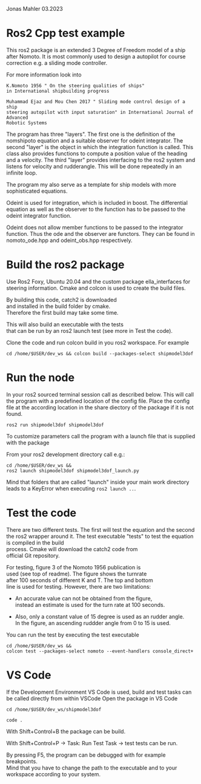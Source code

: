Jonas Mahler 03.2023

# Ros2 Cpp test example

This ros2 package is an extended 3 Degree of Freedom model of
a ship after Nomoto. It is most commonly used to
design a autopilot for course correction e.g. a
sliding mode controller.

For more information look into

    K.Nomoto 1956 " On the steering qualities of ships"
    in International shipbuilding progress

    Muhammad Ejaz and Mou Chen 2017 " Sliding mode control design of a ship
    steering autopilot with input saturation" in International Journal of Advanced
    Robotic Systems

The program has three "layers". The first one is the definition of the nomshipoto equation and a suitable observer for odeint integrator. The second "layer" is the object in which the integration function is called. This class also provides functions to compute a position value of the heading and a velocity. The third "layer" provides interfacing to the ros2 system and listens for velocity and rudderangle. This will be done repeatedly in an infinite loop.

The program my also serve as a template for ship
models with more sophisticated equations.

Odeint is used for integration, which is
included in boost. The differential equation
as well as the observer to the function has to
be passed to the odeint integrator function.

Odeint does not allow member functions to be
passed to the integrator function. Thus the ode
and the observer are functors. They can be found
in nomoto_ode.hpp and odeint_obs.hpp respectively.     

# Build the ros2 package

Use Ros2 Foxy, Ubuntu 20.04 and the custom package ella_interfaces for steering information.
Cmake and colcon is used to create the build files.  

By building this code, catch2 is downloaded     
and installed in the build folder by cmake.    
Therefore the first build may take some time.          

This will also build an executable with the tests     
that can be run by an ros2 launch test (see more in Test the code).         

Clone the code and run colcon build in you ros2 workspace. For example

```
cd /home/$USER/dev_ws && colcon build --packages-select shipmodel3dof
```

# Run the node 

In your ros2 sourced terminal session call as described below. This will call the program with a predefined location of the config file. Place the config file at the according location in the share diectory of the package if it is not found.
    
``` 
ros2 run shipmodel3dof shipmodel3dof 
``` 

To customize parameters call the program with a launch file that is supplied with the package

From your ros2 development directory call e.g.:    

```  
cd /home/$USER/dev_ws &&   
ros2 launch shipmodel3dof shipmodel3dof_launch.py

```  

Mind that folders that are called "launch" inside your main
work directory leads to a KeyError when executing `ros2 launch ..`.     

# Test the code 
There are two different tests.
The first will test the equation and the second the ros2 wrapper around it.
The test executable "tests" to test the equation is compiled in the build    
process. Cmake will download the catch2 code from         
official Git repository.     

For testing, figure 3 of the Nomoto 1956 publication is      
used (see top of readme). The figure shows the turnrate     
after 100 seconds of different K and T. The top and bottom    
line is used for testing. However, there are two limitations:             

- An accurate value can not be obtained from the figure,    
instead an estimate is used for the turn rate at 100 seconds.    

- Also, only a constant value of 15 degree is used as an rudder angle.        
In the figure, an ascending ruddder angle from 0 to 15 is used.

You can run the test by executing the test executable
```
cd /home/$USER/dev_ws && 
colcon test --packages-select nomoto --event-handlers console_direct+
```
# VS Code

If the Development Environment VS Code is used, build and test tasks can be called directly from within VSCode
Open the package in VS Code

```
cd /home/$USER/dev_ws/shipmodel3dof

code .
```
With Shift+Control+B the package can be build.

With Shift+Control+P -> Task: Run Test Task -> test tests can be run.

By pressing F5, the program can be debugged with for example breakpoints.    
Mind that you have to change the path to the executable and to your workspace according to your system.